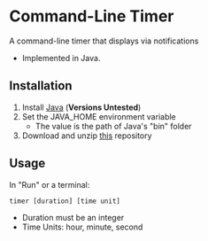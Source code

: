 # Command-Line Timer
A command-line timer that displays via notifications
* Implemented in Java.

## Installation
1. Install [Java](https://www.oracle.com/java/technologies/downloads/) (**Versions Untested**)
2. Set the JAVA_HOME environment variable
    * The value is the path of Java's "bin" folder
3. Download and unzip <ins>this</ins> repository

## Usage
In "Run" or a terminal:

```
timer [duration] [time unit]
```

* Duration must be an integer
* Time Units: hour, minute, second